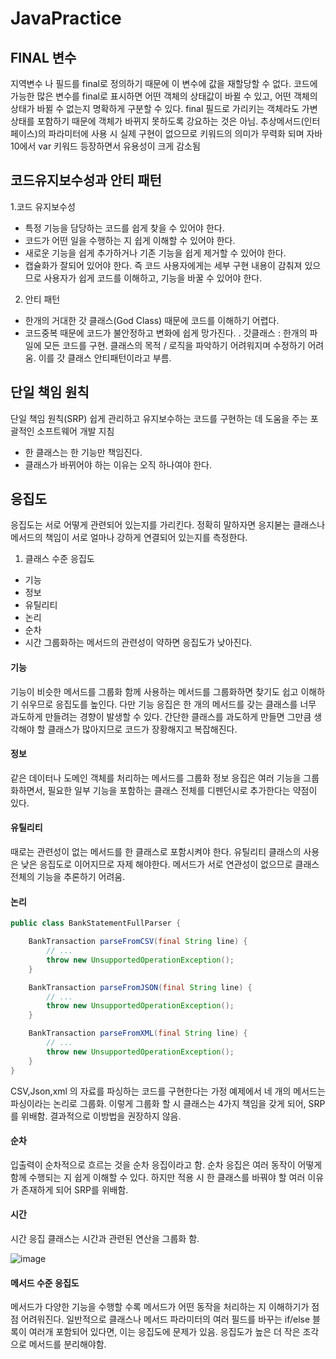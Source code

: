 # JavaPractice

## FINAL 변수
지역변수 나 필드를 final로 정의하기 때문에 이 변수에 값을 재할당할 수 없다.
코드에 가능한 많은 변수를 final로 표시하면 어떤 객체의 상태값이 바뀔 수 있고, 어떤 객체의 상태가 바뀔 수 없는지 명확하게 구분할 수 있다.
final 필드로 가리키는 객체라도 가변 상태를 포함하기 때문에 객체가 바뀌지 못하도록 강요하는 것은 아님.
추상메서드(인터페이스)의 파라미터에 사용 시 실제 구현이 없으므로 키워드의 의미가 무력화 되며 자바10에서 var 키워드 등장하면서 유용성이 크게 감소됨

## 코드유지보수성과 안티 패턴
1.코드 유지보수성
- 특정 기능을 담당하는 코드를 쉽게 찾을 수 있어야 한다.
- 코드가 어떤 일을 수행하는 지 쉽게 이해할 수 있어야 한다.
- 새로운 기능을 쉽게 추가하거나 기존 기능을 쉽게 제거할 수 있어야 한다.
- 캡슐화가 잘되어 있어야 한다. 즉 코드 사용자에게는 세부 구현 내용이 감춰져 있으므로 사용자가 쉽게 코드를 이해하고, 기능을 바꿀 수 있어야 한다.

2. 안티 패턴
- 한개의 거대한 갓 클래스(God Class) 때문에 코드를 이해하기 어렵다.
- 코드중복 때문에 코드가 불안정하고 변화에 쉽게 망가진다.
. 갓클래스 : 한개의 파일에 모든 코드를 구현. 클래스의 목적 / 로직을 파악하기 어려워지며 수정하기 어려움. 이를 갓 클래스 안티패턴이라고 부름.

## 단일 책임 원칙
단일 책임 원칙(SRP) 쉽게 관리하고 유지보수하는 코드를 구현하는 데 도움을 주는 포괄적인 소프트웨어 개발 지침
- 한 클래스는 한 기능만 책임진다.
- 클래스가 바뀌어야 하는 이유는 오직 하나여야 한다.

## 응집도
응집도는 서로 어떻게 관련되어 있는지를 가리킨다. 정확히 말하자면 응지볻는 클래스나 메서드의 책임이 서로 얼마나 강하게 연결되어 있는지를 측정한다.

1. 클래스 수준 응집도
  - 기능
  - 정보
  - 유틸리티
  - 논리
  - 순차
  - 시간
  그룹화하는 메서드의 관련성이 약하면 응집도가 낮아진다.
  
#### 기능 
기능이 비슷한 메서드를 그룹화
함께 사용하는 메서드를 그룹화하면 찾기도 쉽고 이해하기 쉬우므로 응집도를 높인다. 다만 기능 응집은 한 개의 메서드를 갖는 클래스를 너무 과도하게 만들려는 경향이 발생할 수 있다.
간단한 클래스를 과도하게 만들면 그만큼 생각해야 할 클래스가 많아지므로 코드가 장황해지고 복잡해진다.

#### 정보
같은 데이터나 도메인 객체를 처리하는 메서드를 그룹화
정보 응집은 여러 기능을 그룹화하면서, 필요한 일부 기능을 포함하는 클래스 전체를 디펜던시로 추가한다는 약점이 있다.

#### 유틸리티
때로는 관련성이 없는 메서드를 한 클래스로 포함시켜야 한다.
유틸리티 클래스의 사용은 낮은 응집도로 이어지므로 자제 해야한다. 메서드가 서로 연관성이 없으므로 클래스 전체의 기능을 추론하기 어려움.

#### 논리
```Java
public class BankStatementFullParser {

    BankTransaction parseFromCSV(final String line) {
        // ...
        throw new UnsupportedOperationException();
    }

    BankTransaction parseFromJSON(final String line) {
        // ...
        throw new UnsupportedOperationException();
    }

    BankTransaction parseFromXML(final String line) {
        // ...
        throw new UnsupportedOperationException();
    }
}
```
CSV,Json,xml 의 자료를 파싱하는 코드를 구현한다는 가정
예제에서 네 개의 메서드는 파싱이라는 논리로 그룹화. 이렇게 그룹화 할 시 클래스는 4가지 책임을 갖게 되어, SRP를 위배함. 
결과적으로 이방법을 권장하지 않음.

#### 순차
입출력이 순차적으로 흐르는 것을 순차 응집이라고 함.
순차 응집은 여러 동작이 어떻게 함께 수행되는 지 쉽게 이해할 수 있다. 하지만 적용 시 한 클래스를 바꿔야 할 여러 이유가 존재하게 되어 SRP를 위배함.

#### 시간
시간 응집 클래스는 시간과 관련된 연산을 그룹화 함.


![image](https://user-images.githubusercontent.com/26279988/128433943-9f71eda0-0d2d-4d88-8f81-6c4bc6ce20a1.png)

#### 메서드 수준 응집도

메서드가 다양한 기능을 수행할 수록 메서드가 어떤 동작을 처리하는 지 이해하기가 점점 어려워진다.
일반적으로 클래스나 메서드 파라미터의 여러 필드를 바꾸는 if/else 블록이 여러개 포함되어 있다면, 이는 응집도에 문제가 있음.
응집도가 높은 더 작은 조각으로 메서드를 분리해야함.

